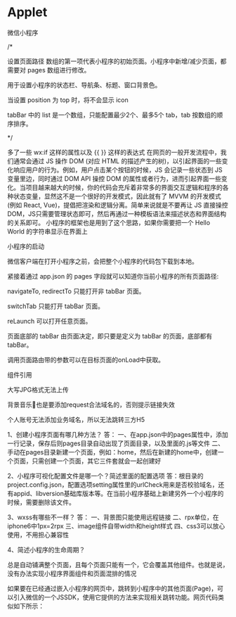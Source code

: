 # Applet
微信小程序

/*

设置页面路径 数组的第一项代表小程序的初始页面。小程序中新增/减少页面，都需要对 pages 数组进行修改。

用于设置小程序的状态栏、导航条、标题、窗口背景色。

当设置 position 为 top 时，将不会显示 icon

tabBar 中的 list 是一个数组，只能配置最少2个、最多5个 tab，tab 按数组的顺序排序。 

*/

多了一些 wx:if 这样的属性以及 {{ }} 这样的表达式 在网页的一般开发流程中，我们通常会通过 JS 操作 DOM (对应 HTML 的描述产生的树)，以引起界面的一些变化响应用户的行为。例如，用户点击某个按钮的时候，JS 会记录一些状态到 JS 变量里边，同时通过 DOM API 操控 DOM 的属性或者行为，进而引起界面一些变化。当项目越来越大的时候，你的代码会充斥着非常多的界面交互逻辑和程序的各种状态变量，显然这不是一个很好的开发模式，因此就有了 MVVM 的开发模式(例如 React, Vue)，提倡把渲染和逻辑分离。简单来说就是不要再让 JS 直接操控 DOM，JS只需要管理状态即可，然后再通过一种模板语法来描述状态和界面结构的关系即可。 小程序的框架也是用到了这个思路，如果你需要把一个 Hello World 的字符串显示在界面上

小程序的启动

微信客户端在打开小程序之前，会把整个小程序的代码包下载到本地。

紧接着通过 app.json 的 pages 字段就可以知道你当前小程序的所有页面路径:

navigateTo, redirectTo 只能打开非 tabBar 页面。

switchTab 只能打开 tabBar 页面。

reLaunch 可以打开任意页面。

页面底部的 tabBar 由页面决定，即只要是定义为 tabBar 的页面，底部都有 tabBar。

调用页面路由带的参数可以在目标页面的onLoad中获取。

组件引用

大写JPG格式无法上传

背景音乐🎵也是要添加request合法域名的，否则提示链接失效

个人账号无法添加业务域名，所以无法跳转三方H5

1、创建小程序页面有哪几种方法？
答：
一、在app.json中的pages属性中，添加一行记录，保存后则pages目录自动出现了页面目录，以及里面的.js等文件
二、手动在pages目录新建一个页面，例如：home，然后在新建的home中，创建一个页面，只需创建一个页面，其它三件套就会一起创建好

2、小程序可视化配置文件是哪一个？简述里面的配置选项
答：根目录的project.config.json，配置选项setting属性里的urlCheck用来是否校验域名，还有appid、libversion基础库版本等。在当前小程序基础上新建另外一个小程序的时候，需要删除该文件。

3、wxss有哪些不一样？
答：
一、背景图只能使用远程链接
二、rpx单位，在iphone6中1px=2rpx
三、image组件自带width和height样式
四、css3可以放心使用，不用担心兼容性

4、简述小程序的生命周期？

<web-view>总是自动铺满整个页面，且每个页面只能有一个<web-view>，它会覆盖其他组件。也就是说，没有办法实现小程序界面组件和<web-view>页面混排的情况

如果要在已经通过<web-view>嵌入小程序的网页中，跳转到小程序中的其他页面(Page)，可以引入微信的一个JSSDK，使用它提供的方法来实现相关跳转功能。网页代码类似如下所示：

<!-- html代码中引入JS SDK -->
<script type="text/javascript" src="https://res.wx.qq.com/open/js/jweixin-1.3.0.js"></script>

<script>
// 跳转到小程序的一个页面
wx.miniProgram.navigateTo({url: '/path/to/page'})
</script>


